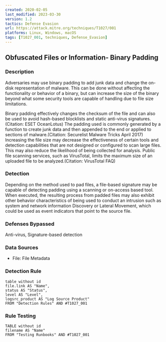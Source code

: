 ```yaml
---
created: 2020-02-05
last_modified: 2023-03-30
version: 1.2
tactics: Defense Evasion
url: https://attack.mitre.org/techniques/T1027/001
platforms: Linux, Windows, macOS
tags: [T1027_001, techniques, Defense_Evasion]
---
```


## Obfuscated Files or Information- Binary Padding

### Description

Adversaries may use binary padding to add junk data and change the on-disk representation of malware. This can be done without affecting the functionality or behavior of a binary, but can increase the size of the binary beyond what some security tools are capable of handling due to file size limitations. 

Binary padding effectively changes the checksum of the file and can also be used to avoid hash-based blocklists and static anti-virus signatures.(Citation: ESET OceanLotus) The padding used is commonly generated by a function to create junk data and then appended to the end or applied to sections of malware.(Citation: Securelist Malware Tricks April 2017) Increasing the file size may decrease the effectiveness of certain tools and detection capabilities that are not designed or configured to scan large files. This may also reduce the likelihood of being collected for analysis. Public file scanning services, such as VirusTotal, limits the maximum size of an uploaded file to be analyzed.(Citation: VirusTotal FAQ) 

### Detection

Depending on the method used to pad files, a file-based signature may be capable of detecting padding using a scanning or on-access based tool.  When executed, the resulting process from padded files may also exhibit other behavior characteristics of being used to conduct an intrusion such as system and network information Discovery or Lateral Movement, which could be used as event indicators that point to the source file. 

### Defenses Bypassed

Anti-virus, Signature-based detection

### Data Sources

  - File: File Metadata
### Detection Rule

```dataview
table without id
file.link AS "Name",
status AS "Status",
level AS "Level",
logsrc_product AS "Log Source Product"
FROM "Detection Rules" AND #T1027_001
```

### Rule Testing

```dataview
TABLE without id
filename AS "Name"
FROM "Testing Runbooks" AND #T1027_001
```
